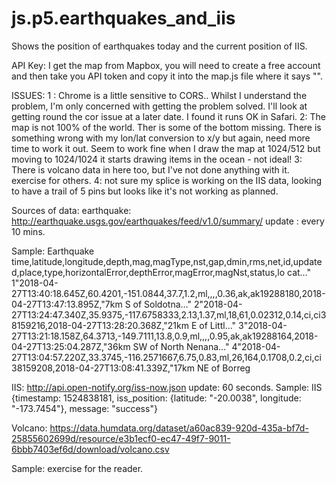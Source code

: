 # js.p5.earthquakes_and_iis
Shows the position of earthquakes today and the current position of IIS.

API Key:
I get the map from Mapbox, you will need to create a free account and then take you API token and copy it into the map.js file where it says "<you mapbox key here>".

ISSUES:
 1 : Chrome is a little sensitive to CORS.. Whilst I understand the problem, I'm only concerned with getting the problem solved. I'll look at getting round the cor issue at a later date. I found it runs OK in Safari.
 2: The map is not 100% of the world.  Ther is some of the bottom missing.  There is something wrong with my lon/lat conversion to x/y but again, need more time to work it out. Seem to work fine when I draw the map at 1024/512 but moving to 1024/1024 it starts drawing items in the ocean - not ideal!
 3: There is volcano data in here too, but I've not done anything with it. exercise for others.
 4: not sure my splice is working on the IIS data, looking to have a trail of 5 pins but looks like it's not working as planned.
 
Sources of data: 
  earthquake: http://earthquake.usgs.gov/earthquakes/feed/v1.0/summary/<feed>
  update : every 10 mins.

Sample: Earthquake
 time,latitude,longitude,depth,mag,magType,nst,gap,dmin,rms,net,id,updated,place,type,horizontalError,depthError,magError,magNst,status,lo  cat…"
  1"2018-04-27T13:40:18.645Z,60.4201,-151.0844,37.7,1.2,ml,,,,0.36,ak,ak19288180,2018-04-27T13:47:13.895Z,\"7km S of Soldotna…"
  2"2018-04-27T13:24:47.340Z,35.9375,-117.6758333,2.13,1.37,ml,18,61,0.02312,0.14,ci,ci38159216,2018-04-27T13:28:20.368Z,\"21km E of Littl…"
  3"2018-04-27T13:21:18.158Z,64.3713,-149.7111,13.8,0.9,ml,,,,0.95,ak,ak19288164,2018-04-27T13:25:04.287Z,\"36km SW of North Nenana…"
  4"2018-04-27T13:04:57.220Z,33.3745,-116.2571667,6.75,0.83,ml,26,164,0.1708,0.2,ci,ci38159208,2018-04-27T13:08:41.339Z,\"17km NE of Borreg


  IIS:  http://api.open-notify.org/iss-now.json
  update: 60 seconds.
  Sample: IIS
  {timestamp: 1524838181, iss_position: {latitude: "-20.0038", longitude: "-173.7454"}, message: "success"}

  Volcano: https://data.humdata.org/dataset/a60ac839-920d-435a-bf7d-25855602699d/resource/e3b1ecf0-ec47-49f7-9011-6bbb7403ef6d/download/volcano.csv
  
  Sample: exercise for the reader.
